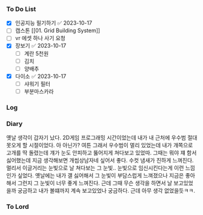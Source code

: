 ### To Do List
- [x] 인공지능 필기하기 ✅ 2023-10-17
- [ ] 캡스톤 [[01. Grid Building System]] 
- [ ] vr 에셋 하나 사기 요청
- [x] 장보기 ✅ 2023-10-17
	- [ ] 계란 5천원
	- [ ] 김치
	- [ ] 양배추
- [x] 다이소 ✅ 2023-10-17
	- [ ] 샤워기 필터
	- [ ] 부분마스카라
### Log

### Diary
옛날 생각이 갑자기 났다. 2D게임 프로그래밍 시간이었는데 내가 내 근처에 우수범 절대 못오게 할 시절이었다. 아 아닌가? 여튼 그래서 우수범이 멀리 있었는데 내가 걔쪽으로 고개를 딱 돌렸는데 걔가 눈도 안피하고 뚫어지게 쳐다보고 있었따. 그때는 뭐야 쟤 함서 싫어했는데 지금 생각해보면 개씹상남자네 싶어서 좋다. 수컷 냄새가 진하게 느껴진다. 멀리서 이글거리는 눈빛으로 날 쳐다보는 그 눈빛.. 눈빛으로 임신시킨다는게 이런 느낌인가 싶었다. 옛날에는 내가 걜 싫어해서 그 눈빛이 부담스럽게 느껴졌으나 지금은 좋아해서 그런지 그 눈빛이 너무 좋게 느껴진다. 근데 그때 무슨 생각을 하면서 날 보고있었을까 궁금하고 내가 볼떄까지 계속 보고있었나 궁금하다. 근데 아무 생각 없었을듯ㅋㅋ.
### To Lord
